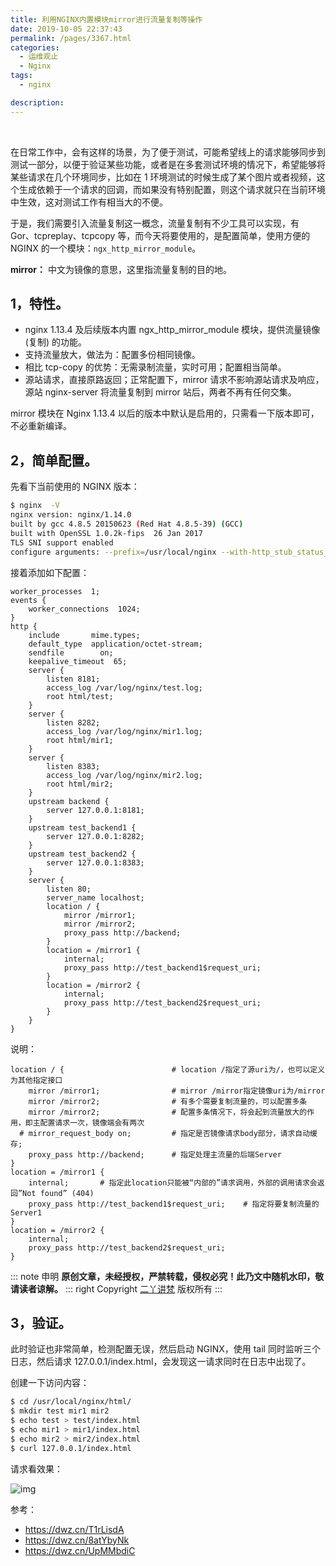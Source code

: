 ```yaml
---
title: 利用NGINX内置模块mirror进行流量复制等操作
date: 2019-10-05 22:37:43
permalink: /pages/3367.html
categories:
  - 运维观止
  - Nginx
tags:
  - nginx

description:
---
```


<br><ArticleTopAd></ArticleTopAd>


在日常工作中，会有这样的场景，为了便于测试，可能希望线上的请求能够同步到测试一部分，以便于验证某些功能，或者是在多套测试环境的情况下，希望能够将某些请求在几个环境同步，比如在 1 环境测试的时候生成了某个图片或者视频，这个生成依赖于一个请求的回调，而如果没有特别配置，则这个请求就只在当前环境中生效，这对测试工作有相当大的不便。



于是，我们需要引入流量复制这一概念，流量复制有不少工具可以实现，有 Gor、tcpreplay、tcpcopy 等，而今天将要使用的，是配置简单，使用方便的 NGINX 的一个模块：`ngx_http_mirror_module`。



**mirror：** 中文为镜像的意思，这里指流量复制的目的地。



## 1，特性。



- nginx 1.13.4 及后续版本内置 ngx_http_mirror_module 模块，提供流量镜像 (复制) 的功能。
- 支持流量放大，做法为：配置多份相同镜像。
- 相比 tcp-copy 的优势：无需录制流量，实时可用；配置相当简单。
- 源站请求，直接原路返回；正常配置下，mirror 请求不影响源站请求及响应，源站 nginx-server 将流量复制到 mirror 站后，两者不再有任何交集。



mirror 模块在 Nginx 1.13.4 以后的版本中默认是启用的，只需看一下版本即可，不必重新编译。



## 2，简单配置。



先看下当前使用的 NGINX 版本：



```sh
$ nginx  -V
nginx version: nginx/1.14.0
built by gcc 4.8.5 20150623 (Red Hat 4.8.5-39) (GCC)
built with OpenSSL 1.0.2k-fips  26 Jan 2017
TLS SNI support enabled
configure arguments: --prefix=/usr/local/nginx --with-http_stub_status_module --with-http_ssl_module --with-http_v2_module --with-http_realip_module
```



接着添加如下配置：



```nginx
worker_processes  1;
events {
    worker_connections  1024;
}
http {
    include       mime.types;
    default_type  application/octet-stream;
    sendfile        on;
    keepalive_timeout  65;
    server {
        listen 8181;
        access_log /var/log/nginx/test.log;
        root html/test;
    }
    server {
        listen 8282;
        access_log /var/log/nginx/mir1.log;
        root html/mir1;
    }
    server {
        listen 8383;
        access_log /var/log/nginx/mir2.log;
        root html/mir2;
    }
    upstream backend {
        server 127.0.0.1:8181;
    }
    upstream test_backend1 {
        server 127.0.0.1:8282;
    }
    upstream test_backend2 {
        server 127.0.0.1:8383;
    }
    server {
        listen 80;
        server_name localhost;
        location / {
            mirror /mirror1;
            mirror /mirror2;
            proxy_pass http://backend;
        }
        location = /mirror1 {
            internal;
            proxy_pass http://test_backend1$request_uri;
        }
        location = /mirror2 {
            internal;
            proxy_pass http://test_backend2$request_uri;
        }
    }
}
```



说明：



```nginx
location / {                        # location /指定了源uri为/，也可以定义为其他指定接口
    mirror /mirror1;                # mirror /mirror指定镜像uri为/mirror
    mirror /mirror2;                # 有多个需要复制流量的，可以配置多条
    mirror /mirror2;                # 配置多条情况下，将会起到流量放大的作用，即主配置请求一次，镜像端会有两次
  # mirror_request_body on;         # 指定是否镜像请求body部分，请求自动缓存;
    proxy_pass http://backend;      # 指定处理主流量的后端Server
}
location = /mirror1 {
    internal;       # 指定此location只能被“内部的”请求调用，外部的调用请求会返回”Not found” (404)
    proxy_pass http://test_backend1$request_uri;    # 指定将要复制流量的Server1
}
location = /mirror2 {
    internal;
    proxy_pass http://test_backend2$request_uri;
}
```

::: note 申明
**原创文章<Badge text='eryajf' />，未经授权，严禁转载，侵权必究！此乃文中随机水印，敬请读者谅解。**
::: right
Copyright  [二丫讲梵](https://wiki.eryajf.net) 版权所有
:::

## 3，验证。



此时验证也非常简单，检测配置无误，然后启动 NGINX，使用 tail 同时监听三个日志，然后请求 127.0.0.1/index.html，会发现这一请求同时在日志中出现了。



创建一下访问内容：



```sh
$ cd /usr/local/nginx/html/
$ mkdir test mir1 mir2
$ echo test > test/index.html
$ echo mir1 > mir1/index.html
$ echo mir2 > mir2/index.html
$ curl 127.0.0.1/index.html
```



请求看效果：





![img](http://t.eryajf.net/imgs/2021/09/d9636feb9575fe2f.jpg)





参考：



- https://dwz.cn/T1rLisdA
- https://dwz.cn/8atYbyNk
- https://dwz.cn/UpMMbdiC


<br><ArticleTopAd></ArticleTopAd>
